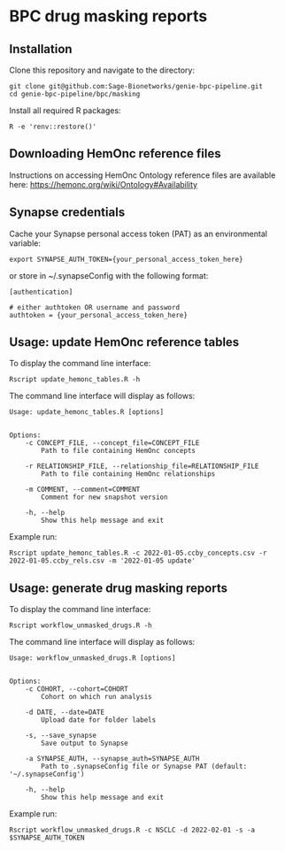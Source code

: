 # BPC drug masking reports

## Installation

Clone this repository and navigate to the directory:
```
git clone git@github.com:Sage-Bionetworks/genie-bpc-pipeline.git
cd genie-bpc-pipeline/bpc/masking
```

Install all required R packages:
```
R -e 'renv::restore()'
```

## Downloading HemOnc reference files

Instructions on accessing HemOnc Ontology reference files are available here: https://hemonc.org/wiki/Ontology#Availability

## Synapse credentials

Cache your Synapse personal access token (PAT) as an environmental variable:
```
export SYNAPSE_AUTH_TOKEN={your_personal_access_token_here}
```

or store in ~/.synapseConfig with the following format:
```
[authentication]

# either authtoken OR username and password
authtoken = {your_personal_access_token_here}
```

## Usage: update HemOnc reference tables

To display the command line interface:
```
Rscript update_hemonc_tables.R -h
```

The command line interface will display as follows:
```
Usage: update_hemonc_tables.R [options]


Options:
	-c CONCEPT_FILE, --concept_file=CONCEPT_FILE
		Path to file containing HemOnc concepts

	-r RELATIONSHIP_FILE, --relationship_file=RELATIONSHIP_FILE
		Path to file containing HemOnc relationships

	-m COMMENT, --comment=COMMENT
		Comment for new snapshot version

	-h, --help
		Show this help message and exit
```

Example run: 
```
Rscript update_hemonc_tables.R -c 2022-01-05.ccby_concepts.csv -r 2022-01-05.ccby_rels.csv -m '2022-01-05 update'
```

## Usage: generate drug masking reports

To display the command line interface:
```
Rscript workflow_unmasked_drugs.R -h
```

The command line interface will display as follows:
```
Usage: workflow_unmasked_drugs.R [options]


Options:
	-c COHORT, --cohort=COHORT
		Cohort on which run analysis

	-d DATE, --date=DATE
		Upload date for folder labels

	-s, --save_synapse
		Save output to Synapse

	-a SYNAPSE_AUTH, --synapse_auth=SYNAPSE_AUTH
		Path to .synapseConfig file or Synapse PAT (default: '~/.synapseConfig')

	-h, --help
		Show this help message and exit
```

Example run: 
```
Rscript workflow_unmasked_drugs.R -c NSCLC -d 2022-02-01 -s -a $SYNAPSE_AUTH_TOKEN
```

